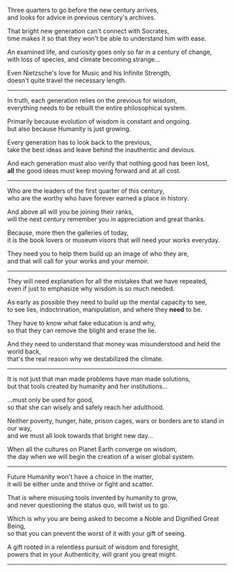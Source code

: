 Three quarters to go before the new century arrives,\
and looks for advice in previous century's archives.

That bright new generation can't connect with Socrates,\
time makes it so that they won't be able to understand him with ease.

An examined life, and curiosity goes only so far in a century of change,\
with loss of species, and climate becoming strange...

Even Nietzsche's love for Music and his Infinite Strength,\
doesn't quite travel the necessary length.

---

In truth, each generation relies on the previous for wisdom,\
everything needs to be rebuilt the entire philosophical system.

Primarily because evolution of wisdom is constant and ongoing.\
but also because Humanity is just growing.

Every generation has to look back to the previous,\
take the best ideas and leave behind the inauthentic and devious.

And each generation must also verify that nothing good has been lost,\
**all** the good ideas must keep moving forward and at all cost.

---

Who are the leaders of the first quarter of this century,\
who are the worthy who have forever earned a place in history.

And above all will you be joining their ranks,\
will the next century remember you in appreciation and great thanks.

Because, more then the galleries of today,\
it is the book lovers or museum visors that will need your works everyday.

They need you to help them build up an image of who they are,\
and that will call for your works and your memoir.

---

They will need explanation for all the mistakes that we have repeated,\
even if just to emphasize why wisdom is so much needed.

As early as possible they need to build up the mental capacity to see,\
to see lies, indoctrination, manipulation, and where they **need** to be.

They have to know what fake education is and why,\
so that they can remove the blight and erase the lie.

And they need to understand that money was misunderstood and held the world back,\
that's the real reason why we destabilized the climate.

---

It is not just that man made problems have man made solutions,\
but that tools created by humanity and her institutions...

...must only be used for good,\
so that she can wisely and safely reach her adulthood.

Neither poverty, hunger, hate, prison cages, wars or borders are to stand in our way,\
and we must all look towards that bright new day...

When all the cultures on Planet Earth converge on wisdom,\
the day when we will begin the creation of a wiser global system.

---

Future Humanity won't have a choice in the matter,\
it will be either unite and thrive or fight and scatter.

That is where misusing tools invented by humanity to grow,\
and never questioning the status quo, will twist us to go.

Which is why you are being asked to become a Noble and Dignified Great Being,\
so that you can prevent the worst of it with your gift of seeing.

A gift rooted in a relentless pursuit of wisdom and foresight,\
powers that in your Authenticity, will grant you great might.

---
